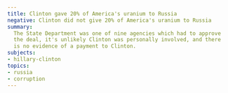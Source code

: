 ```yaml
---
title: Clinton gave 20% of America's uranium to Russia
negative: Clinton did not give 20% of America's uranium to Russia
summary:
  The State Department was one of nine agencies which had to approve
  the deal, it's unlikely Clinton was personally involved, and there
  is no evidence of a payment to Clinton.
subjects:
- hillary-clinton
topics:
- russia
- corruption
---
```

